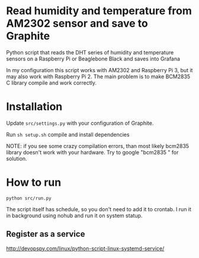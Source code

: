 # Read humidity and temperature from AM2302 sensor and save to Graphite
Python script that reads the DHT series of humidity and temperature sensors on a Raspberry Pi or Beaglebone Black and saves into Grafana

In my configuration this script works with AM2302 and Raspberry Pi 3, but it may also work with Raspberry Pi 2. The main problem is to make BCM2835 C library compile and work correctly.

# Installation

Update `src/settings.py` with your configuration of Graphite.

Run `sh setup.sh` compile and install dependencies

NOTE: if you see some crazy compilation errors, than most likely bcm2835 library doesn't work with your hardware. Try to google "bcm2835 <your raspberry version>" for solution. 

# How to run

`python src/run.py`

The script itself has schedule, so you don't need to add it to crontab. I run it in background using nohub and run it on system statup.

## Register as a service

http://devopspy.com/linux/python-script-linux-systemd-service/